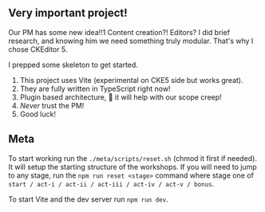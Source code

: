 ## Very important project!

Our PM has some new idea!!1 Content creation?! Editors? I did brief research, and knowing him we need something truly modular. That's why I chose CKEditor 5.

I prepped some skeleton to get started.

1. This project uses Vite (experimental on CKE5 side but works great).
2. They are fully written in TypeScript right now!
3. Plugin based architecture, 🤞 it will help with our scope creep!
4. _Never_ trust the PM!
5. Good luck!

## Meta

To start working run the `./meta/scripts/reset.sh` (chmod it first if needed). It will setup the starting structure of the workshops. If you will need to jump to any stage, run the `npm run reset <stage>` command where stage one of `start / act-i / act-ii / act-iii / act-iv / act-v / bonus`.

To start Vite and the dev server run `npm run dev`.
